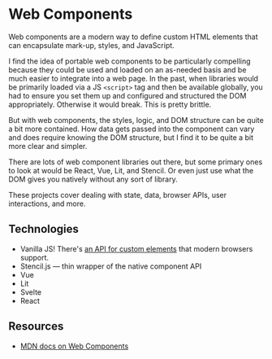 # Web Components

Web components are a modern way to define custom HTML elements that can encapsulate mark-up, styles, and JavaScript.

I find the idea of portable web components to be particularly compelling because they could be used and loaded on an as-needed basis and be much easier to integrate into a web page. In the past, when libraries would be primarily loaded via a JS `<script>` tag and then be available globally, you had to ensure you set them up and configured and structured the DOM appropriately. Otherwise it would break. This is pretty brittle. 

But with web components, the styles, logic, and DOM structure can be quite a bit more contained. How data gets passed into the component can vary and does require knowing the DOM structure, but I find it to be quite a bit more clear and simpler.

There are lots of web component libraries out there, but some primary ones to look at would be React, Vue, Lit, and Stencil. Or even just use what the DOM gives you natively without any sort of library.

These projects cover dealing with state, data, browser APIs, user interactions, and more.

## Technologies

- Vanilla JS! There's [an API for custom elements](https://developer.mozilla.org/en-US/docs/Web/Web_Components/Using_custom_elements) that modern browsers support.
- Stencil.js — thin wrapper of the native component API
- Vue
- Lit
- Svelte
- React

## Resources

- [MDN docs on Web Components](https://developer.mozilla.org/en-US/docs/Web/Web_Components)

